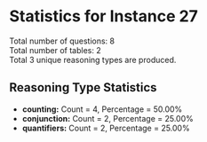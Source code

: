# Statistics for Instance 27<br/>
Total number of questions: 8<br/>
Total number of tables: 2<br/>
Total 3 unique reasoning types are produced.<br/>
## Reasoning Type Statistics<br/>
- **counting:** Count = 4, Percentage = 50.00%<br/>
- **conjunction:** Count = 2, Percentage = 25.00%<br/>
- **quantifiers:** Count = 2, Percentage = 25.00%<br/>
